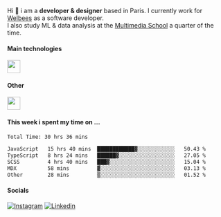 Hi :wave: i am a **developer & designer** based in Paris. I currently work for [Welbees](https://www.welbees.com) as a software developer.<br /> I also study ML & data analysis at the [Multimedia School](https://www.ecole-multimedia.com/) a quarter of the time.

#### Main technologies
<img height="30" src="https://skillicons.dev/icons?i=js,ts,react,nextjs,threejs,nodejs,nestjs,laravel,mysql,git,docker" />

#### Other
<img height="30" src="https://skillicons.dev/icons?i=figma,ps,ai,ae,pr,blender,unreal,ableton" />

#### This week i spent my time on ...
<!--START_SECTION:waka-->

```txt
Total Time: 30 hrs 36 mins

JavaScript   15 hrs 40 mins  ████████████▓░░░░░░░░░░░░   50.43 %
TypeScript   8 hrs 24 mins   ██████▓░░░░░░░░░░░░░░░░░░   27.05 %
SCSS         4 hrs 40 mins   ███▓░░░░░░░░░░░░░░░░░░░░░   15.04 %
MDX          58 mins         ▓░░░░░░░░░░░░░░░░░░░░░░░░   03.13 %
Other        28 mins         ▒░░░░░░░░░░░░░░░░░░░░░░░░   01.52 %
```

<!--END_SECTION:waka-->

#### Socials

<a href="https://www.instagram.com/maximelbv/" target="_blank">![Instagram](https://img.shields.io/badge/Instagram-E4405F?style=for-the-badge&logo=instagram&logoColor=white)</a>
<a href="https://www.linkedin.com/in/maxime-lefebvre-85b545199" target="_blank">![Linkedin](https://img.shields.io/badge/LinkedIn-0077B5?style=for-the-badge&logo=linkedin&logoColor=white)</a>
